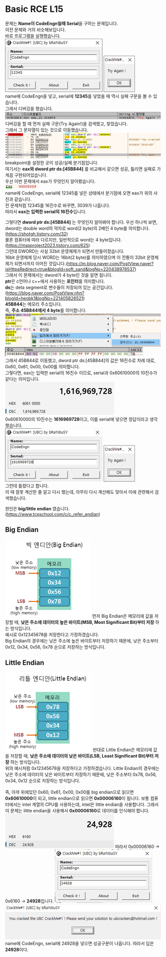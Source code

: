 # Basic RCE L15  
문제는 **Name이 CodeEngn일때 Serial**을 구하는 문제입니다.  
이전 문제와 거의 비슷해보입니다.  
바로 프로그램을 실행했습니다.  
<img src="15-1.jpg"> <img src="15-2.jpg">  
name에 CodeEngn을 넣고, serial에 **12345**를 넣었을 때 역시 실패 구문을 볼 수 있습니다.  
그래서 디버깅을 했습니다.  
<img src="15-3.jpg">  
디버깅을 할 때 먼저 실패 구문(Try Again!)을 검색했고, 찾았습니다.  
그래서 그 문자열이 있는 것으로 이동했습니다.  
<img src="15-4.jpg">  
breakpoint을 설정한 곳이 성공/실패 분기점입니다.  
여기서는 **eax와 dword ptr ds:[45B844]** 를 비교해서 같으면 성공, 틀리면 실패로 가게끔 구현되어있습니다.  
우선 이번 문제에서 eax가 무엇인지 알아봤습니다.  
<img src="15-5.jpg">  
name에 CodeEngn, serial에 12345를 넣은 상태에서 분기점에 오면 eax가 위의 사진과 같습니다.  
전 문제처럼 12345를 16진수로 바꾸면, 3039가 나옵니다.  
따라서 **eax는 입력한 serial의 16진수**입니다.  
  
그렇다면 **dword ptr ds:[45B844]** 는 무엇인지 알아봐야 합니다. 우선 하나씩 보면, dword는 double word의 약자로 word(2 byte)의 2배인 4 byte를 의미합니다.(https://shotgh.tistory.com/32)  
물론 컴퓨터에 따라 다르지만, 일반적으로 word는 4 byte입니다.(https://mspproject2023.tistory.com/625)  
그런데 DWORD는 사실 32bit 운영체제가 되면서 만들어졌습니다.  
16bit 운영체제 당시 WORD는 16bit(2 byte)를 의미하였으며 이 전통이 32bit 운영체제가 되면서까지 이어진 것입니다.(https://m.blog.naver.com/PostView.naver?isHttpsRedirect=true&blogId=soft_sand&logNo=220438978537)  
그래서 이 문제에서는 dword가 4 byte인 것을 알면 됩니다.  
**ptr**은 c언어나 c++에서 사용하는 **포인터**를 의미합니다.  
**ds**는 deta segment로 변수들이 저장되어 있는 공간입니다.(https://blog.naver.com/PostView.nhn?blogId=heobk1&logNo=221405826521)  
**45B844**는 메모리 주소입니다.  
즉, **주소 45B844에서 4 byte**를 의미합니다.  
<img src="15-6.jpg"> <img src="15-7.jpg">  
그래서 45B844로 이동했고, dword ptr ds:[45B844]의 값은 16진수로 차례 대로, 0x60, 0x61, 0x00, 0x00를 의미합니다.  
그렇다면, eax는 입력한 serial의 16진수 이므로, serial과 0x60610000의 10진수가 같다는 의미입니다.  
<img src="15-8.jpg">  
0x60610000의 10진수는 **1616969728**이고, 이를 serial에 넣으면 정답이라고 생각했습니다.  
<img src="15-9.jpg"> <img src="15-10.jpg">  
그런데 틀렸다고 합니다.  
이 때 잘못 계산한 줄 알고 다시 했는데, 아무리 다시 계산해도 맞아서 이에 관련해서 검색했습니다.  
  
원인은 **big/little endian** 였습니다.(https://www.tcpschool.com/c/c_refer_endian)  
## Big Endian  
<img src="Big Endian.png">  
먼저 Big Endian은 메모리에 값을 저장할 때, <b>낮은 주소에 데이터의 높은 바이트(MSB, Most Significant Bit)부터 저장</b> 하는 방식입니다.<br>
예시로 0x12345678을 저장한다고 가정하겠습니다.<br>
Big Endian의 경우에는 낮은 주소에 높은 바이트부터 저장하기 때문에, 낮은 주소부터 0x12, 0x34, 0x56, 0x78 순으로  저장하는 방식입니다.  

## Little Endian 
<img src="Little Endian.png">  
반대로 Little Endian은 메모리에 값을 저장할 때, <b>낮은 주소에 데이터의 낮은 바이트(LSB, Least Significant Bit)부터 저장</b> 하는 방식입니다.<br>
위의 예시처럼 0x12345678을 저장하다고 가정하겠습니다.  
Little Endian의 경우에는 낮은 주소에 데이터의 낮은 바이트부터 저장하기 때문에, 낮은 주소부터 0x78, 0x56, 0x34, 0x12 순으로 저장하는 방식입니다.<br>
<br>
즉, 아까 위에있던 0x60, 0x61, 0x00, 0x00를 big endian으로 읽으면 <b>0x60610000</b>이 되고, little endian으로 읽으면 <b>0x00006160</b>이 됩니다.  
보통 컴퓨터에서는 intel 계열의 CPU를 사용하는데, intel은 little endian을 사용합니다.  
그래서 이 문제는 little endian을 사용해서 <b>0x00006160</b>로 데이터를 인식해야 합니다.  
<img src="15-11.jpg">  
따라서 0x00006160 -> 0x6160 -> <b>24928</b>입니다.  
<img src="15-12.jpg"> <img src="15-13.jpg">  
name에 CodeEngn, serial에 24928을 넣으면 성공구문이 나옵니다.  
따라서 답은 <b>24928</b>이다.  

